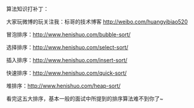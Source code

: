 算法知识打补丁：

大家玩微博的玩关注我：标哥的技术博客 http://weibo.com/huangyibiao520

冒泡排序：http://www.henishuo.com/bubble-sort/

选择排序：http://www.henishuo.com/select-sort/

插入排序：http://www.henishuo.com/insert-sort/

快速排序：http://www.henishuo.com/quick-sort/

堆排序：http://www.henishuo.com/heap-sort/

看完这五大排序，基本一般的面试中所提到的排序算法难不到你了~